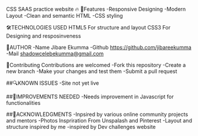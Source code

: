 CSS SAAS practice website 🔥
💫Features
-Responsive Designing
-Modern Layout
-Clean and semantic HTML
-CSS styling

🛠️TECHNOLOGIES USED
HTML5    For structure and layout
CSS3     For Designing and resposinveness

👤AUTHOR
-Name     Jibare Ekumma
-Github   https://github.com/jibareekumma
-Mail     shadowcelebekumma@gmail.com

📌Contributing
Contributions are welcomed
-Fork this repository
-Create a new branch
-Make your changes and test them
-Submit a pull request

##🔍KNOWN ISSUES
-Site not yet live

##🥅IMPROVEMENTS NEEDED 
-Needs improvement in Javascript for functionalities

##🙏ACKNOWLEDGMENTS 
-Inpsired by various online community projects and mentors
-Photos Inspriration From Unspalash and Pinterest
-Layout and structure inspired by me
-inspired by Dev challenges website
